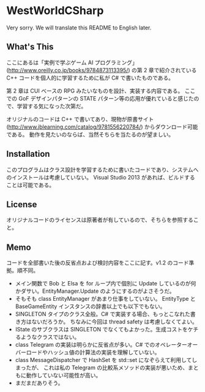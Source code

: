 WestWorldCSharp
===============

Very sorry. We will translate this README to English later.

What's This
-----------

ここにあるは「実例で学ぶゲーム AI プログラミング」(http://www.oreilly.co.jp/books/9784873113395/)
の第 2 章で紹介されている C++ コードを個人的に学習するために私が C# で書いたものである。

第 2 章は CUI ベースの RPG みたいなものを設計、実装する内容である。
ここでの GoF デザインパターンの STATE パターン等の応用が優れていると感じたので、学習する気になった次第だ。

オリジナルのコードは C++ で書いてあり、現物が原書サイト (http://www.jblearning.com/catalog/9781556220784/) からダウンロード可能である。
動作を見たいのならば、当然そちらを当たるのが望ましい。

Installation
------------

このプログラムはクラス設計を学習するために書いたコードであり、システムへのインストールは考慮していない。
Visual Studio 2013 があれば、ビルドすることは可能である。

License
-------

オリジナルコードのライセンスは原著者が有しているので、そちらを参照すること。

Memo
----

コードを全部書いた後の反省点および検討内容をここに記す。v1.2 のコード準拠。順不同。

* メイン関数で Bob と Elsa を for ループ内で個別に Update しているのが何かダサい。EntityManager.Update のようにするのがよさそうだ。
* そもそも class EntityManager があまり仕事をしていない。
  EntityType と BaseGameEntity インスタンスの辞書以上でも以下でもない。
* SINGLETON タイプのクラス全般。C# で実装する場合、もっとこなれた書き方はないだろうか。
  ちなみに今回は thread safety は考慮しなくてよい。
* IState のサブクラスは SINGLETON でなくてもよかった。生成コストをケチるようなクラスではない。
* class Telegram の実装は明らかに反省点が多い。C# でのオペレーターオーバーロードやハッシュ値の計算法の実装を理解していない。
* class MessageDispatcher で HashSet<Telegram> を std::set<Telegram> になぞらえて利用してしまったが、
  これは私の Telegram の比較系メソッドの実装が悪いため、まともに動作していない可能性が高い。
* まだまだありそう。
